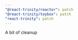 ```yaml
---
"@react-trinity/reactor": patch
"@react-trinity/toybox": patch
"react-trinity": patch
---
```


A bit of cleanup
